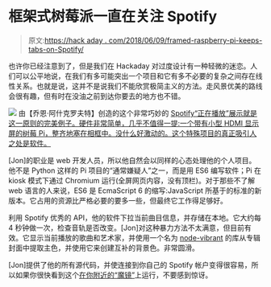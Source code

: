 # 框架式树莓派一直在关注 Spotify

> 原文:[https://hack aday . com/2018/06/09/framed-raspberry-pi-keeps-tabs-on-Spotify/](https://hackaday.com/2018/06/09/framed-raspberry-pi-keeps-tabs-on-spotify/)

也许你已经注意到了，但是我们在 Hackaday 对过度设计有一种轻微的迷恋。人们可以公平地说，在我们有多可能突出一个项目和它有多不必要的复杂之间存在线性关系。也就是说，这并不是说我们不能欣赏极简主义的方法。走风景优美的路线会很有趣，但有时在没油之前到达你要去的地方也不错。

[![](../Images/f5bc92faaf7aae3b007324977973ebaf.png)](https://hackaday.com/wp-content/uploads/2018/06/spotframe_detail.png) 由【乔恩·阿什克罗夫特】创造的这个非常巧妙的 [Spotify“正在播放”展示就是这一原则的完美例子。硬件非常简单，几乎不值得一提:一个带有小型 HDMI 显示屏的树莓 Pi，整齐地塞在相框中。没什么好激动的。这个特殊项目的真正吸引人之处是软件。](https://jonashcroft.co.uk/2018/05/14/now-playing-screen-spotify-raspberry-pi-es6/)

[Jon]的职业是 web 开发人员，所以他自然会以同样的心态处理他的个人项目。他不是 Python 这样的 Pi 项目的“通常嫌疑人”之一，而是用 ES6 编写软件；Pi 在 kiosk 模式下通过 Chromium 运行(全屏网页内容，没有顶栏)。对于那些不了解 web 语言的人来说，ES6 是 EcmaScript 6 的缩写:JavaScript 所基于的标准的新版本。它占用的资源比严格必要的要多一些，但最终它工作得足够好。

利用 Spotify 优秀的 API，他的软件下拉当前曲目信息，并存储在本地。它大约每 4 秒钟做一次，检查音轨是否改变。[Jon]对这种暴力方法不太满意，但目前有效。它显示当前播放的歌曲和艺术家，并使用一个名为 [node-vibrant](https://github.com/akfish/node-vibrant) 的库从专辑封面中提取主色，并使用它来创建互补的背景色。非常圆滑。

[Jon]提供了他的所有源代码，并使连接到你自己的 Spotify 帐户变得很容易，所以如果你很快看到这个[在你附近的“魔镜”](https://hackaday.com/2015/12/30/magic-mirror-on-the-wall-is-pi-or-esp-fairest-of-all/)上运行，不要感到惊讶。
